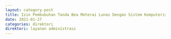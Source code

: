 ```yaml
---
layout: category-post
title: Izin Pembubuhan Tanda Bea Meterai Lunas Dengan Sistem Komputerisasi
date: 2021-01-27
categories: direktori
direktori: layanan administrasi
---
```


